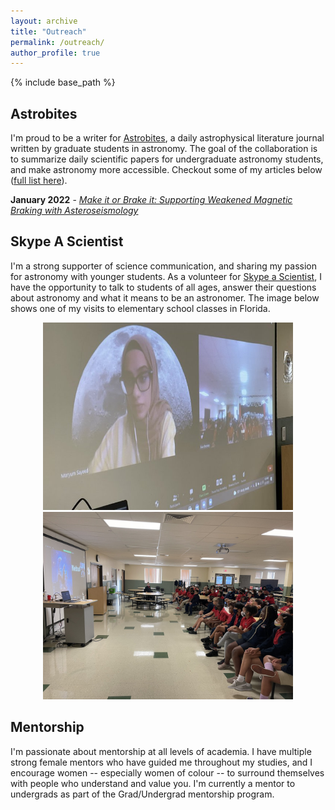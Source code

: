 ```yaml
---
layout: archive
title: "Outreach"
permalink: /outreach/
author_profile: true
---
```


{% include base_path %}

## Astrobites
I'm proud to be a writer for [Astrobites](https://astrobites.org/), a daily astrophysical literature journal written by graduate students in astronomy. The goal of the collaboration is to summarize daily scientific papers for undergraduate astronomy students, and make astronomy more accessible. Checkout some of my articles below ([full list here](https://astrobites.org/author/msayeed/)).

**January 2022** - _[Make it or Brake it: Supporting Weakened Magnetic Braking with Asteroseismology](https://astrobites.org/2022/01/28/weakened-magnetic-braking/)_

## Skype A Scientist
I'm a strong supporter of science communication, and sharing my passion for astronomy with younger students. As a volunteer for [Skype a Scientist](https://www.skypeascientist.com/), I have the opportunity to talk to students of all ages, answer their questions about astronomy and what it means to be an astronomer. The image below shows one of my visits to elementary school classes in Florida.

<p float="left" align="center">
  <img src="../images/skype1.jpeg" width="400" />
  <img src="../images/skype2.jpeg" width="400" /> 
</p>

## Mentorship
I'm passionate about mentorship at all levels of academia. I have multiple strong female mentors who have guided me throughout my studies, and I encourage women -- especially women of colour -- to surround themselves with people who understand and value you. I'm currently a mentor to undergrads as part of the Grad/Undergrad mentorship program. 








